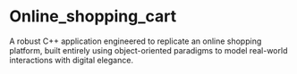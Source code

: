 # Online_shopping_cart
A robust C++ application engineered to replicate an online shopping platform, built entirely using object-oriented paradigms to model real-world interactions with digital elegance.
